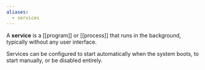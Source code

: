```yaml
---
aliases:
  - services
---
```

A **service** is a [[program]] or [[process]] that runs in the background, typically without any user interface.

Services can be configured to start automatically when the system boots, to start manually, or be disabled entirely.